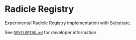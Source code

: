Radicle Registry
================

Experimental Radicle Registry implementation with Substrate.

See [`DEVELOPING.md`][dev-manual] for developer information.

[dev-manual]: ./DEVELOPING.md
